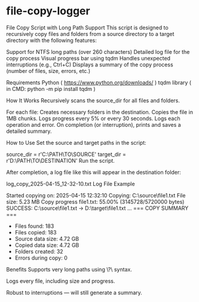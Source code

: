 # file-copy-logger

File Copy Script with Long Path Support
This script is designed to recursively copy files and folders from a source directory to a target directory with the following features:

Support for NTFS long paths (over 260 characters)
Detailed log file for the copy process
Visual progress bar using tqdm
Handles unexpected interruptions (e.g., Ctrl+C)
Displays a summary of the copy process (number of files, size, errors, etc.)

Requirements
Python ( https://www.python.org/downloads/ )
tqdm library ( in CMD:  python -m pip install tqdm )


How It Works
Recursively scans the source_dir for all files and folders.

For each file:
Creates necessary folders in the destination.
Copies the file in 1MB chunks.
Logs progress every 5% or every 30 seconds.
Logs each operation and error.
On completion (or interruption), prints and saves a detailed summary.

How to Use
Set the source and target paths in the script:

source_dir = r'C:\PATH\TO\SOURCE'
target_dir = r'D:\PATH\TO\DESTINATION'
Run the script.


After completion, a log file like this will appear in the destination folder:


log_copy_2025-04-15_12-32-10.txt
Log File Example

Started copying on: 2025-04-15 12:32:10
Copying: C:\source\file1.txt
File size: 5.23 MB
Copy progress file1.txt: 55.00% (3145728/5720000 bytes)
SUCCESS: C:\source\file1.txt -> D:\target\file1.txt
...
=== COPY SUMMARY ===
- Files found: 183
- Files copied: 183
- Source data size: 4.72 GB
- Copied data size: 4.72 GB
- Folders created: 32
- Errors during copy: 0

Benefits
Supports very long paths using \\?\ syntax.

Logs every file, including size and progress.

Robust to interruptions — will still generate a summary.
